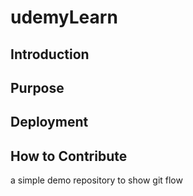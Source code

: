 # udemyLearn

## Introduction

## Purpose 

## Deployment

## How to Contribute
a simple demo repository to show git flow
